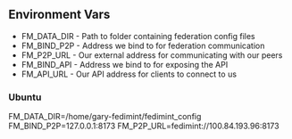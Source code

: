 ## Environment Vars  
- FM_DATA_DIR - Path to folder containing federation config files
- FM_BIND_P2P - Address we bind to for federation communication
- FM_P2P_URL - Our external address for communicating with our peers
- FM_BIND_API - Address we bind to for exposing the API
- FM_API_URL - Our API address for clients to connect to us

### Ubuntu
FM_DATA_DIR=/home/gary-fedimint/fedimint_config
FM_BIND_P2P=127.0.0.1:8173
FM_P2P_URL=fedimint://100.84.193.96:8173